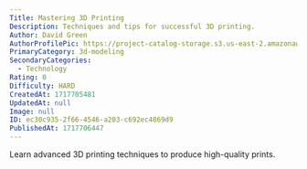 ```yaml
---
Title: Mastering 3D Printing
Description: Techniques and tips for successful 3D printing.
Author: David Green
AuthorProfilePic: https://project-catalog-storage.s3.us-east-2.amazonaws.com/images/pfp.png
PrimaryCategory: 3d-modeling
SecondaryCategories:
  - Technology
Rating: 0
Difficulty: HARD
CreatedAt: 1717705481
UpdatedAt: null
Image: null
ID: ec30c935-2f66-4546-a203-c692ec4869d9
PublishedAt: 1717706447
---
```


Learn advanced 3D printing techniques to produce high-quality prints.
